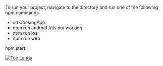To run your project, navigate to the directory and run one of the following npm commands.

- cd CookingApp
- npm run android //its not working
- npm run ios
- npm run web


npm start

[![Top Langs](https://github-readme-stats.vercel.app/api/top-langs/?username=anuraghazra&layout=donut)](https://github.com/anuraghazra/github-readme-stats)
